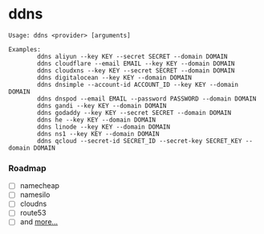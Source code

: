 # ddns
```
Usage: ddns <provider> [arguments]

Examples:
        ddns aliyun --key KEY --secret SECRET --domain DOMAIN
        ddns cloudflare --email EMAIL --key KEY --domain DOMAIN
        ddns cloudxns --key KEY --secret SECRET --domain DOMAIN
        ddns digitalocean --key KEY --domain DOMAIN
        ddns dnsimple --account-id ACCOUNT_ID --key KEY --domain DOMAIN
        ddns dnspod --email EMAIL --password PASSWORD --domain DOMAIN
        ddns gandi --key KEY --domain DOMAIN
        ddns godaddy --key KEY --secret SECRET --domain DOMAIN
        ddns he --key KEY --domain DOMAIN
        ddns linode --key KEY --domain DOMAIN
        ddns ns1 --key KEY --domain DOMAIN
        ddns qcloud --secret-id SECRET_ID --secret-key SECRET_KEY --domain DOMAIN
```
### Roadmap
- [ ] namecheap
- [ ] namesilo
- [ ] cloudns
- [ ] route53
- [ ] and [more...](https://github.com/Neilpang/acme.sh/tree/master/dnsapi)

